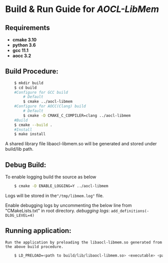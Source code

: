 # Build & Run Guide for **_AOCL-LibMem_**

## Requirements
 * **cmake 3.10**
 * **python 3.6**
 * **gcc 11.1**
 * **aocc 3.2**

## Build Procedure:
```sh
    $ mkdir build
    $ cd build
    #Configure for GCC build
        # Default
        $ cmake ../aocl-libmem
    #Configure for AOCC(Clang) build
        # Default
        $ cmake -D CMAKE_C_COMPILER=clang ../aocl-libmem
    #Build
    $ cmake --build .
    #Install
    $ make install
```

A shared library file libaocl-libmem.so will be generated and stored under build/lib path.

## Debug Build:
 To enable logging build the source as below
```sh
    $ cmake -D ENABLE_LOGGING=Y ../aocl-libmem
```
 Logs will be stored in the`"/tmp/libmem.log"` file.

 Enable debugging logs by uncommenting the below line from  "CMakeLists.txt" in root directory.
 _debugging logs_: `add_definitions(-DLOG_LEVEL=4)`

## Running application:
 ``Run the application by preloading the libaocl-libmem.so generated from the above build procedure.``
```sh
    $ LD_PRELOAD=<path to build/lib/libaocl-libmem.so> <executable> <params>
```
